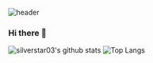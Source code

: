 ![header](https://capsule-render.vercel.app/api?type=waving&color=gradient&height=250&section=header&text=Kang%20EunByeol&fontSize=90&fontColor=ffffff)
### Hi there 👋

<!--
**silverstar03/silverstar03** is a ✨ _special_ ✨ repository because its `README.md` (this file) appears on your GitHub profile.

Here are some ideas to get you started:

- 🔭 I’m currently working on ...
- 🌱 I’m currently learning ...
- 👯 I’m looking to collaborate on ...
- 🤔 I’m looking for help with ...
- 💬 Ask me about ...
- 📫 How to reach me: ...
- 😄 Pronouns: ...
- ⚡ Fun fact: ...
-->

![silverstar03's github stats](https://github-readme-stats.vercel.app/api?username=silverstar03&show_icons=true&theme=radical) ![Top Langs](https://github-readme-stats.vercel.app/api/top-langs/?username=silverstar03&layout=compact&langs_count=81)
